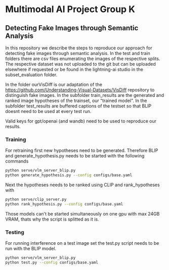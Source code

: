 # Multimodal AI Project Group K
## Detecting Fake Images through Semantic Analysis

In this repository we describe the steps to reproduce our approach for detecting fake images through semantic analysis.
In the test and train folders there are csv files enumerating the images of the respective splits.
The respective dataset was not uploaded to the git but can be uploaded elsewhere if requested or be found in the lightning-ai studio in the subset_evaluation folder.

In the folder ourVisDiff is our adaptation of the https://github.com/Understanding-Visual-Datasets/VisDiff repository to distinguish fake images.
In the subfolder train_results are the generated and ranked image hypotheses of the trainset, our "trained model".
In the subfolder test_results are buffered captions of the testset so that BLIP doesnt need to be used at every test run.

Valid keys for gpt/openai (and wandb) need to be used to reproduce our results.

### Training
For retraining first new hypotheses need to be generated. Therefore BLIP and generate_hypothesis.py needs to be started with the following commands 
```bash
python serve/vlm_server_blip.py 
python generate_hypothesis.py --config configs/base.yaml
```
Next the hypotheses needs to be ranked using CLIP and rank_hypotheses with
```bash
python serve/clip_server.py 
python rank_hypothesis.py --config configs/base.yaml
```
Those models can't be started simultaneously on one gpu with max 24GB VRAM, thats why the script is splitted as it is.

### Testing
For running interference on a test image set the test.py script needs to be run with the BLIP model.
```bash
python serve/vlm_server_blip.py 
python test.py --config configs/base.yaml
```
